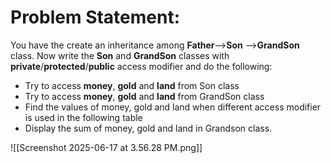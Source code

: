 
# Problem Statement: 
You have the create an inheritance among **Father**-->**Son** -->**GrandSon** class. Now write the **Son** and **GrandSon** classes with **private**/**protected**/**public** access modifier and do the following: 
- Try to access **money**, **gold** and **land** from Son class 
- Try to access **money**, **gold** and **land** from GrandSon class 
- Find the values of money, gold and land when different access modifier is used in the following table 
- Display the sum of money, gold and land in Grandson class.


![[Screenshot 2025-06-17 at 3.56.28 PM.png]]


